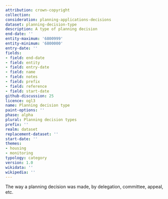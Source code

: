 ```yaml
---
attribution: crown-copyright
collection:
consideration: planning-applications-decisions
dataset: planning-decision-type
description: A type of planning decision
end-date: ''
entity-maximum: '6800999'
entity-minimum: '6800000'
entry-date: ''
fields:
- field: end-date
- field: entity
- field: entry-date
- field: name
- field: notes
- field: prefix
- field: reference
- field: start-date
github-discussion: 25
licence: ogl3
name: Planning decision type
paint-options: ''
phase: alpha
plural: Planning decision types
prefix: ''
realm: dataset
replacement-dataset: ''
start-date: ''
themes:
- housing
- monitoring
typology: category
version: 1.0
wikidata: ''
wikipedia: ''
---
```


The way a planning decision was made, by delegation, committee, appeal, etc.
